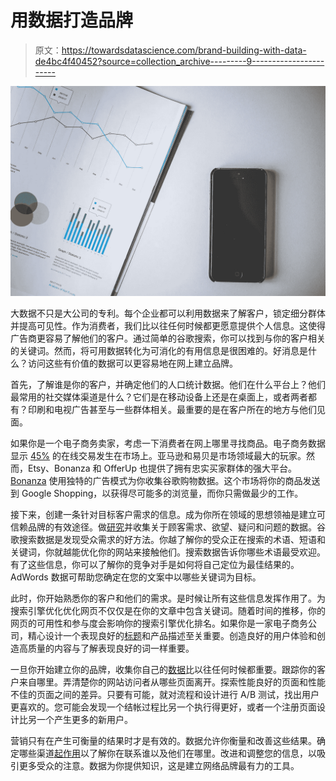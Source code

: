 # 用数据打造品牌

> 原文：<https://towardsdatascience.com/brand-building-with-data-de4bc4f40452?source=collection_archive---------9----------------------->

![](img/7ecab1b0d546eda3d3925b498469fe77.png)

大数据不只是大公司的专利。每个企业都可以利用数据来了解客户，锁定细分群体并提高可见性。作为消费者，我们比以往任何时候都更愿意提供个人信息。这使得广告商更容易了解他们的客户。通过简单的谷歌搜索，你可以找到与你的客户相关的关键词。然而，将可用数据转化为可消化的有用信息是很困难的。好消息是什么？访问这些有价值的数据可以更容易地在网上建立品牌。

首先，了解谁是你的客户，并确定他们的人口统计数据。他们在什么平台上？他们最常用的社交媒体渠道是什么？它们是在移动设备上还是在桌面上，或者两者都有？印刷和电视广告甚至与一些群体相关。最重要的是在客户所在的地方与他们见面。

如果你是一个电子商务卖家，考虑一下消费者在网上哪里寻找商品。电子商务数据显示 [45%](https://www.bigcommerce.com/blog/ecommerce-trends/) 的在线交易发生在市场上。亚马逊和易贝是市场领域最大的玩家。然而，Etsy、Bonanza 和 OfferUp 也提供了拥有忠实买家群体的强大平台。 [Bonanza](http://www.bonanza.com/) 使用独特的广告模式为你收集谷歌购物数据。这个市场将你的商品发送到 Google Shopping，以获得尽可能多的浏览量，而你只需做最少的工作。

接下来，创建一条针对目标客户需求的信息。成为你所在领域的思想领袖是建立可信赖品牌的有效途径。做[研究](https://www.business.com/articles/convert-shoppers-to-customers/)并收集关于顾客需求、欲望、疑问和问题的数据。谷歌搜索数据是发现受众需求的好方法。你越了解你的受众正在搜索的术语、短语和关键词，你就越能优化你的网站来接触他们。搜索数据告诉你哪些术语最受欢迎。有了这些信息，你可以了解你的竞争对手是如何将自己定位为最佳结果的。AdWords 数据可帮助您确定在您的文案中以哪些关键词为目标。

此时，你开始熟悉你的客户和他们的需求。是时候让所有这些信息发挥作用了。为搜索引擎优化优化网页不仅仅是在你的文章中包含关键词。随着时间的推移，你的网页的可用性和参与度会影响你的搜索引擎优化排名。如果你是一家电子商务公司，精心设计一个表现良好的[标题](http://www.bonanza.com/site_help/seller_success/how_to_write_item_titles)和产品描述至关重要。创造良好的用户体验和创造高质量的内容与了解表现良好的词一样重要。

一旦你开始建立你的品牌，收集你自己的[数据](https://www.business.com/articles/build-brand-loyalty-with-big-data/)比以往任何时候都重要。跟踪你的客户来自哪里。弄清楚你的网站访问者从哪些页面离开。探索性能良好的页面和性能不佳的页面之间的差异。只要有可能，就对流程和设计进行 A/B 测试，找出用户更喜欢的。您可能会发现一个结帐过程比另一个执行得更好，或者一个注册页面设计比另一个产生更多的新用户。

营销只有在产生可衡量的结果时才是有效的。数据允许你衡量和改善这些结果。确定哪些渠道[起作用](https://www.business.com/articles/build-brand-loyalty-with-big-data/)以了解你在联系谁以及他们在哪里。改进和调整您的信息，以吸引更多受众的注意。数据为你提供知识，这是建立网络品牌最有力的工具。
